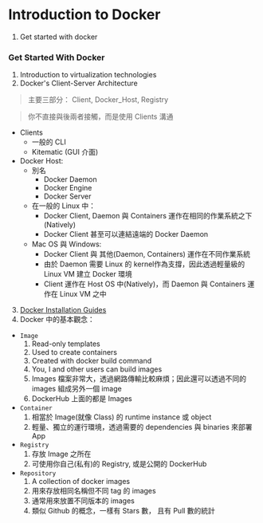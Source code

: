 # Introduction to Docker
1. Get started with docker

### Get Started With Docker
1. Introduction to virtualization technologies
2. Docker's Client-Server Architecture
  > 主要三部分： Client, Docker_Host, Registry

  > 你不直接與後兩者接觸，而是使用 Clients 溝通

  * Clients
    * 一般的 CLI
    * Kitematic (GUI 介面)
  * Docker Host:
    * 別名
      * Docker Daemon
      * Docker Engine
      * Docker Server
    * 在一般的 Linux 中：
      * Docker Client, Daemon 與 Containers 運作在相同的作業系統之下 (Natively)
      * Docker Client 甚至可以連結遠端的 Docker Daemon
    * Mac OS 與 Windows:
      * Docker Client 與 其他(Daemon, Containers) 運作在不同作業系統
      * 由於 Daemon 需要 Linux 的 kernel作為支撐，因此透過輕量級的 Linux VM 建立 Docker 環境
      * Client 運作在 Host OS 中(Natively)，而 Daemon 與 Containers 運作在 Linux VM 之中
3. [Docker Installation Guides](https://docs.docker.com/engine/installation/)
4. Docker 中的基本觀念：
  * ``Image``
    1. Read-only templates
    2. Used to create containers
    3. Created with docker build command
    4. You, I and other users can build images
    5. Images 檔案非常大，透過網路傳輸比較麻煩；因此還可以透過不同的 images 組成另外一個 image
    6. DockerHub 上面的都是 Images
  * ``Container``
    1. 相當於 Image(就像 Class) 的 runtime instance 或 object
    2. 輕量、獨立的運行環境，透過需要的 dependencies 與 binaries 來部署 App
  * ``Registry``
    1. 存放 Image 之所在
    2. 可使用你自己(私有)的 Registry, 或是公開的 DockerHub
  * ``Repository``
    1. A collection of docker images
    1. 用來存放相同名稱但不同 tag 的 images
    2. 通常用來放置不同版本的 images
    3. 類似 Github 的概念，一樣有 Stars 數， 且有 Pull 數的統計
